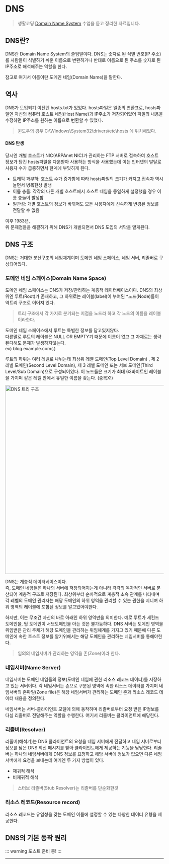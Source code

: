 DNS <Badge text="song" />
=========================

> 생활코딩 [Domain Name System](https://opentutorials.org/course/3276) 수업을 듣고 정리한 자료입니다.

DNS란?
------

DNS란 Domain Name System의 줄임말이다. DNS는 숫자로 된 식별 번호(IP 주소)를 사람들이 식별하기 쉬운 이름으로 변환하거나 반대로 이름으로 된 주소를 숫자로 된 IP주소로 해석해주는 역할을 한다.

참고로 여기서 이름이란 도메인 네임(Domain Name)을 말한다.

역사
----

DNS가 도입되기 이전엔 hosts.txt가 있었다. hosts파일은 일종의 변환표로, hosts파일엔 자신의 컴퓨터 호스트 네임(Host Name)과 IP주소가 저장되어있어 파일의 내용을 수정하면 IP주소를 원하는 이름으로 변환할 수 있었다.

> 윈도우의 경우 C:\Windows\System32\drivers\etc\hosts 에 위치해있다.

#### DNS 탄생

당시엔 개별 호스트가 NIC(ARPAnet NIC)가 관리하는 FTP 서버로 접속하여 호스트 정보가 담긴 hosts파일을 다운받아 사용하는 방식을 사용했는데 이는 인터넷의 발달로 사용자 수가 급증하면서 한계에 부딪히게 된다.

-	트래픽 과부하: 호스트 수가 증가함에 따라 hosts파일의 크기가 커지고 접속자 역시 늘면서 병목현상 발생  
-	이름 충돌: 각각의 다른 개별 호스트에서 호스트 네임을 동일하게 설정했을 경우 이름 충돌이 발생함  
-	일관성: 개별 호스트의 정보가 바뀌어도 모든 사용자에게 신속하게 변경된 정보를 전달할 수 없음  

이후 1983년,  
위 문제점들을 해결하기 위해 DNS가 개발되면서 DNS 도입의 서막을 열게된다.

DNS 구조
--------

DNS는 거대한 분산구조의 네임체계이며 도메인 네임 스페이스, 네임 서버, 리졸버로 구성되어있다. 

### 도메인 네임 스페이스(Domain Name Space)

도메인 네임 스페이스는 DNS가 저장/관리하는 계층적 데이터베이스이다.
DNS의 최상위엔 루트(Root)가 존재하고, 그 하위로는 레이블(label)이 부여된 *노드(Node)들이 역트리 구조로 이어져 있다.  
> 트리 구조에서 각 가지로 분기되는 지점을 노드라 하고 각 노드의 이름을 레이블이라한다. 

도메인 네임 스페이스에서 루트는 특별한 정보를 담고있지않다.   
다른말로 루트의 레이블은 NULL OR EMPTY기 때문에 이름이 없고 그 자체로는 생략된다해도 문제가 발생하지않는다.   
ex) blog.example.com(.) 


루트의 하위는 여러 레벨로 나뉘는데 최상위 레벨 도메인(Top Level Domain) , 제 2 레벨 도메인(Second Level Domain), 제 3 레벨 도메인 또는 서브 도메인(Third Level/Sub Domain)으로 구성되어있다. 이 노드들은 크기가 최대 63바이트인 레이블을 가지며
같은 레벨 안에서 유일한 이름을 갖는다. (중복X!)   

<img src="https://upload.wikimedia.org/wikipedia/commons/thumb/b/b1/Domain_name_space.svg/1280px-Domain_name_space.svg.png" alt="DNS 트리 구조" height="600px" />   

DNS는 계층적 데이터베이스이다.   
즉, 도메인 네임들은 하나의 서버에 저장되어지는게 아니라 각각의 독자적인 서버로 분산되어 계층적 구조로 저장된다.
최상위부터 순차적으로 계층적 소속 관계를 나타내며 각 레벨의 도메인 관리자는 해당 도메인의 하위 영역을 관리할 수 있는 권한을 지니며 하위 영역의 레이블에 포함된 정보를 알고있어야한다.

하지만, 이는 무조건 자신의 바로 아래인 하위 영역만을 의미한다. 예로 루트가 세컨드 도메인을, 탑 도메인이 서브도메인을 아는 것은 불가능하다. DNS 서버는 도메인 영역을 위임받은 관리 주체가 해당 도메인을 관리하는 위임체계를 가지고 있기 때문에 다른 도메인에 속한 호스트 정보를 알기위해서는 해당 도메인을 관리하는 네임서버를 통해야한다.

> 임의의 네임서버가 관리하는 영역을 존(Zone)이라 한다.
 

### 네임서버(Name Server)

네임서버는 도메인 네임들의 정보(도메인 네임에 관한 리소스 레코드 데이터)를 저장하고 있는 서버이다.
각 네임서버는 존으로 구분된 영역에 속한 리소스 데이터를 가지며 네임서버의 존파일(Zone file)은 해당
네임서버가 관리하는 도메인 존과 리소스 레코드 데이터 내용을 정의한다. 

네임서버는 서버-클라이언트 모델에 의해 동작하며 리졸버로부터 요청 받은 IP정보를 다실 리졸버로 전달해주는 역할을 수행한다. 
여기서 리졸버는 클라이언트에 해당한다.


### 리졸버(Resolver)

리졸버(해석기)는 DNS 클라이언트의 요청을 네임 서버에게 전달하고 네임 서버로부터 정보를 담은 DNS 회신 메시지를 받아 클라이언트에게 제공하는 기능을 담당한다. 리졸버는 하나의 네임서버에게 DNS 정보를 요청하고 해당 서버에 정보가 없으면 다른 네임 서버에게 요청을 보내는데 여기엔 두 가지 방법이 있다.

- 재귀적 해석
- 비재귀적 해석

> 스터브 리졸버(Stub Resolver)는 리졸버를 단순화한것

### 리소스 레코드(Resource record)

리소스 레코드는 유일성을 갖는 도메인 이름에 설정할 수 있는 다양한 데이터 유형을 제공한다.

DNS의 기본 동작 원리
--------

::: warning
포스트 준비 중!
:::






---
